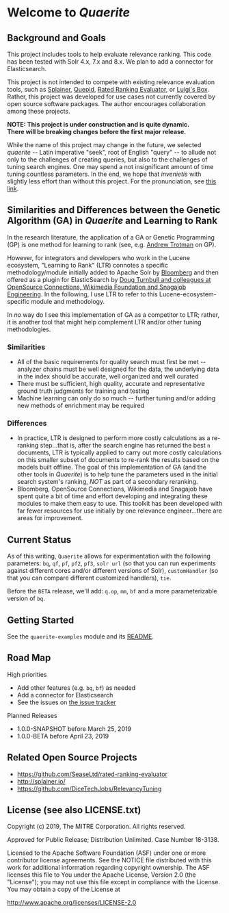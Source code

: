 <!--
  Licensed to the Apache Software Foundation (ASF) under one
  or more contributor license agreements.  See the NOTICE file
  distributed with this work for additional information
  regarding copyright ownership.  The ASF licenses this file
  to you under the Apache License, Version 2.0 (the
  "License"); you may not use this file except in compliance
  with the License.  You may obtain a copy of the License at

    http://www.apache.org/licenses/LICENSE-2.0

  Unless required by applicable law or agreed to in writing,
  software distributed under the License is distributed on an
  "AS IS" BASIS, WITHOUT WARRANTIES OR CONDITIONS OF ANY
  KIND, either express or implied.  See the License for the
  specific language governing permissions and limitations
  under the License.
-->
Welcome to _Quaerite_
=================================================

Background and Goals
--------------------

This project includes tools to help evaluate relevance
ranking.  This code has been tested with Solr 4.x, 7.x and 8.x.
We plan to add a connector for Elasticsearch. 

This project is not intended to compete with existing relevance
evaluation tools, such as [Splainer](http://splainer.io/),
[Quepid](https://quepid.com/), [Rated Ranking Evaluator](https://github.com/SeaseLtd/rated-ranking-evaluator/wiki/Maven-Plugin),
or [Luigi's Box](https://www.luigisbox.com/).
Rather, this project was developed for use cases not currently 
covered by open source software packages. The author encourages 
collaboration among these projects.

**NOTE: This project is under construction and is quite dynamic.  
There will be breaking changes before the first major release.**

While the name of this project may change in the future, we selected
_quaerite_ -- Latin imperative "seek", root of English "query" -- to
allude not only to the challenges of creating queries, but also
to the challenges of tuning search engines.  One may spend
a not insignificant amount of time tuning countless parameters.
In the end, we hope that _invenietis_ with slightly less effort
than without this project. For the pronunciation, see
[this link](https://forvo.com/word/quaerite_et_invenietis/).

Similarities and Differences between the Genetic Algorithm (GA) in _Quaerite_ and Learning to Rank
------------------------------------------ 
In the research literature, the application of a GA or Genetic Programming (GP) is one method for learning to rank (see, e.g. 
[Andrew Trotman](https://www.academia.edu/282562/Learning_to_Rank) on GP).

However, for integrators and developers who work in the Lucene ecosystem, "Learning to Rank" (LTR) connotes
a specific methodology/module initially added to Apache Solr by [Bloomberg](https://www.techatbloomberg.com/blog/bloomberg-integrated-learning-rank-apache-solr/) 
and then offered as a plugin for ElasticSearch by 
[Doug Turnbull and colleagues at OpenSource Connections, Wikimedia Foundation and Snagajob Engineering](https://elasticsearch-learning-to-rank.readthedocs.io/en/latest/).
In the following, I use LTR to refer to this Lucene-ecosystem-specific module and methodology.  

In _no_ way do I see this implementation of GA as a competitor to LTR; rather, it is another tool that 
might help complement LTR and/or other tuning methodologies.

### Similarities
* All of the basic requirements for quality search must first be met -- analyzer chains must be well designed for the data, 
    the underlying data in the index should be accurate, well organized and well curated 
* There must be sufficient, high quality, accurate and representative ground truth judgments for training and testing
* Machine learning can only do so much -- further tuning and/or adding new methods of enrichment may be required

### Differences
* In practice, LTR is designed to perform more costly calculations as a re-ranking step...that is, after the search 
engine has returned the best `n` documents, LTR is typically applied to carry out more costly calculations on 
this smaller subset of documents to re-rank the results based on the models built offline.  The goal of 
this implementation of GA (and the other tools in _Quaerite_) is to help tune the parameters used in the initial 
search system's ranking, _NOT_ as part of a secondary reranking.
* Bloomberg, OpenSource Connections, Wikimedia and Snagajob have spent quite a bit of time and effort 
developing and integrating these modules to make them easy to use.  This toolkit has been developed with 
far fewer resources for use initially by one relevance engineer...there are areas for improvement.


Current Status
----------------
As of this writing, `Quaerite` allows for experimentation with the following parameters:
`bq`, `qf`, `pf`, `pf2`, `pf3`, `solr url` (so that you can run experiments against 
different cores and/or different versions of Solr),
`customHandler` (so that you can compare different customized handlers), `tie`.

Before the `BETA` release, we'll add:  `q.op`, `mm`, `bf` and a more parameterizable version of `bq`.

Getting Started
---------------
See the ```quaerite-examples``` module and its [README](https://github.com/mitre/quaerite/blob/master/quaerite-examples/README.md).


Road Map
----------
High priorities
* Add other features (e.g. ```bq```, ```bf```) as needed
* Add a connector for Elasticsearch
* See the issues on [the issue tracker](https://github.com/mitre/quaerite/issues)

Planned Releases
* 1.0.0-SNAPSHOT before March 25, 2019
* 1.0.0-BETA before April 23, 2019

Related Open Source Projects
---------------------
* https://github.com/SeaseLtd/rated-ranking-evaluator
* http://splainer.io/
* https://github.com/DiceTechJobs/RelevancyTuning

License (see also LICENSE.txt)
------------------------------

Copyright (c) 2019, The MITRE Corporation. All rights reserved.

Approved for Public Release; Distribution Unlimited. Case Number 18-3138.


Licensed to the Apache Software Foundation (ASF) under one or more contributor license agreements.  See the NOTICE file distributed with this work for additional information regarding copyright ownership.  The ASF licenses this file to You under the Apache License, Version 2.0 (the "License"); you may not use this file except in compliance with the License.  You may obtain a copy of the License at

<http://www.apache.org/licenses/LICENSE-2.0>